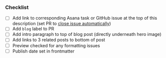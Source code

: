 <!-- PLEASE READ: See https://about.sourcegraph.com/handbook/marketing/content/editorial#editorial-process for details on the blog process before you get started. -->

### Checklist

- [ ] Add link to corresponding Asana task or GitHub issue at the top of this description (set PR to [close issue automatically](https://docs.github.com/en/issues/tracking-your-work-with-issues/linking-a-pull-request-to-an-issue))
- [ ] Add `blog` label to PR
- [ ] Add intro paragraph to top of blog post (directly underneath hero image)
- [ ] Add links to 3 related posts to bottom of post
- [ ] Preview checked for any formatting issues
- [ ] Publish date set in frontmatter
